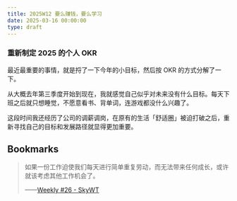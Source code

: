 ```yaml
---
title: 2025W12 要么赚钱，要么学习
date: 2025-03-16 00:00:00
type: draft
---
```


### 重新制定 2025 的个人 OKR

最近最重要的事情，就是捋了一下今年的小目标，然后按 OKR 的方式分解了一下。

从大概去年第三季度开始到现在，我就感觉自己似乎对未来没有什么目标。每天下班之后就只想睡觉，不愿意看书、背单词，连游戏都没什么兴趣了。

这段时间我还经历了公司的调薪调岗，在原有的生活「舒适圈」被迫打破之后，重新寻找自己的目标和发展路径就显得更加重要。



## Bookmarks

> 如果一份工作迫使我们每天进行简单重复劳动，而无法带来任何成长，或许就该考虑其他工作机会了。
> 
>   ——[Weekly #26 - SkyWT](https://skywt.cn/blog/weekly-26)

